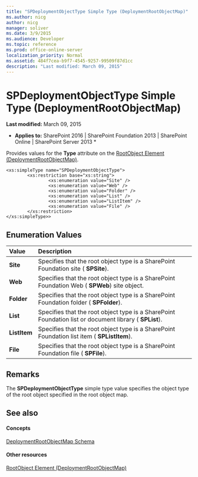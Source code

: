 ```yaml
---
title: "SPDeploymentObjectType Simple Type (DeploymentRootObjectMap)"
ms.author: nicg
author: nicg
manager: soliver
ms.date: 3/9/2015
ms.audience: Developer
ms.topic: reference
ms.prod: office-online-server
localization_priority: Normal
ms.assetid: 484f7cea-b9f7-4545-9257-99509f87d1cc
description: "Last modified: March 09, 2015"
---
```


# SPDeploymentObjectType Simple Type (DeploymentRootObjectMap)

 **Last modified:** March 09, 2015 
  
 * **Applies to:** SharePoint 2016 | SharePoint Foundation 2013 | SharePoint Online | SharePoint Server 2013 * 
  
Provides values for the **Type** attribute on the [RootObject Element (DeploymentRootObjectMap)](rootobject-element-deploymentrootobjectmap.md). 
  
```
<xs:simpleType name="SPDeploymentObjectType">
        <xs:restriction base="xs:string">
                <xs:enumeration value="Site" />
                <xs:enumeration value="Web" />
                <xs:enumeration value="Folder" />
                <xs:enumeration value="List" /> 
                <xs:enumeration value="ListItem" />
                <xs:enumeration value="File" />
        </xs:restriction>
</xs:simpleType>>

```

## Enumeration Values

|**Value**|**Description**|
|:-----|:-----|
|**Site** <br/> |Specifies that the root object type is a SharePoint Foundation site ( **SPSite**).  <br/> |
|**Web** <br/> |Specifies that the root object type is a SharePoint Foundation Web ( **SPWeb**) site object.  <br/> |
|**Folder** <br/> |Specifies that the root object type is a SharePoint Foundation folder ( **SPFolder**).  <br/> |
|**List** <br/> |Specifies that the root object type is a SharePoint Foundation list or document library ( **SPList**).  <br/> |
|**ListItem** <br/> |Specifies that the root object type is a SharePoint Foundation list item ( **SPListItem**).  <br/> |
|**File** <br/> |Specifies that the root object type is a SharePoint Foundation file ( **SPFile**).  <br/> |
   
## Remarks

The **SPDeploymentObjectType** simple type value specifies the object type of the root object specified in the root object map. 
  
## See also

#### Concepts

[DeploymentRootObjectMap Schema](deploymentrootobjectmap-schema.md)
#### Other resources

[RootObject Element (DeploymentRootObjectMap)](rootobject-element-deploymentrootobjectmap.md)

